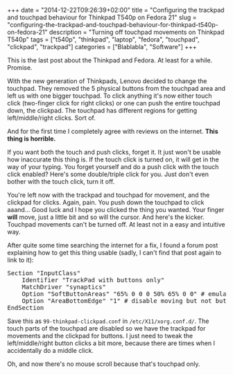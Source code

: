 +++
date = "2014-12-22T09:26:39+02:00"
title = "Configuring the trackpad and touchpad behaviour for Thinkpad T540p on Fedora 21"
slug = "configuring-the-trackpad-and-touchpad-behaviour-for-thinkpad-t540p-on-fedora-21"
description = "Turning off touchpad movements on Thinkpad T540p"
tags = ["t540p", "thinkpad", "laptop", "fedora", "touchpad", "clickpad", "trackpad"]
categories = ["Blablabla", "Software"]
+++
<p>This is the last post about the Thinkpad and Fedora. At least for a while. Promise.</p>

<p>With the new generation of Thinkpads, Lenovo decided to change the touchpad. They removed the 5 physical buttons from the touchpad area and left us with one bigger touchpad. To click anything it's now either touch click (two-finger click for right clicks) or one can push the entire touchpad down, the clickpad. The touchpad has different regions for getting left/middle/right clicks. Sort of.<br>

</p>

<p> And for the first time I completely agree with reviews on the internet. <b>This thing is horrible.</b></p>

<p>
If you want both the touch and push clicks, forget it. It just won't be usable how inaccurate this thing is. If the touch click is turned on, it will get in the way of your typing. You forget yourself and do a push click with the touch click enabled? Here's some double/triple click for you. Just don't even bother with the touch click, turn it off.
</p>

<p>
You're left now with the trackpad and touchpad for movement, and the clickpad for clicks. Again, pain. You push down the touchpad to click aaand... Good luck and I hope you clicked the thing you wanted. Your finger <b>will</b> move, just a little bit and so will the cursor. And here's the kicker. Touchpad movements can't be turned off. At least not in a easy and intuitive way.
</p>

<p>
After quite some time searching the internet for a fix, I found a forum post explaining how to get this thing usable (sadly, I can't find that post again to link to it):
</p>


<pre name="code" class="bash">Section "InputClass"
    Identifier "TrackPad with buttons only"
    MatchDriver "synaptics"
    Option "SoftButtonAreas" "65% 0 0 0 50% 65% 0 0" # emulate right and middle buttons
    Option "AreaBottomEdge" "1" # disable moving but not buttons
EndSection
</pre>

<p>
Save this as <code>99-thinkpad-clickpad.conf</code> in <code>/etc/X11/xorg.conf.d/</code>. The touch parts of the touchpad are disabled so we have the trackpad for movements and the clickpad for buttons. I just need to tweak the left/middle/right button clicks a bit more, because there are times when I accidentally do a middle click.
</p>

<p>
Oh, and now there's no mouse scroll because that's touchpad only.
</p>
